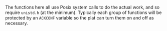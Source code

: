 The functions here all use Posix system calls to do the actual work, and so
require `unistd.h` (at the minimum). Typically each group of functions will
be protected by an `ACKCONF` variable so the plat can turn them on and off as
necessary.
